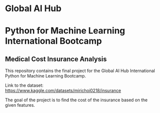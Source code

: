 # Global AI Hub

# Python for Machine Learning International Bootcamp

## Medical Cost Insurance Analysis

This repository contains the final project for the Global AI Hub International Python for Machine Learning Bootcamp.

Link to the dataset: https://www.kaggle.com/datasets/mirichoi0218/insurance

The goal of the project is to find the cost of the insurance based on the given features.

